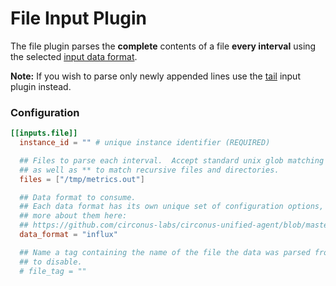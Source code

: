 # File Input Plugin

The file plugin parses the **complete** contents of a file **every interval** using
the selected [input data format][].

**Note:** If you wish to parse only newly appended lines use the [tail][] input
plugin instead.

### Configuration

```toml
[[inputs.file]]
  instance_id = "" # unique instance identifier (REQUIRED)

  ## Files to parse each interval.  Accept standard unix glob matching rules,
  ## as well as ** to match recursive files and directories.
  files = ["/tmp/metrics.out"]

  ## Data format to consume.
  ## Each data format has its own unique set of configuration options, read
  ## more about them here:
  ## https://github.com/circonus-labs/circonus-unified-agent/blob/master/docs/DATA_FORMATS_INPUT.md
  data_format = "influx"

  ## Name a tag containing the name of the file the data was parsed from.  Leave empty
  ## to disable.
  # file_tag = ""
```

[input data format]: /docs/DATA_FORMATS_INPUT.md
[tail]: /plugins/inputs/tail
